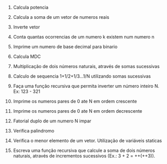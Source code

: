 1) Calcula potencia

2) Calcula a soma de um vetor de numeros reais

3) Inverte vetor

4) Conta quantas ocorrencias de um numero k existem num numero n

5) Imprime um numero de base decimal para binario

6) Calcula MDC

7) Multiplicação de dois números naturais, através de somas sucessivas

8) Calculo de sequencia 1+1/2+1/3...1/N utilizando somas sucessivas 

9) Faça uma função recursiva que permita inverter um número inteiro N. Ex: 123 - 321

10) Imprime os numeros pares de 0 ate N em ordem crescente

11) Imprime os numeros pares de 0 ate N em ordem decrescente

12) Fatorial duplo de um numero N impar

13) Verifica palindromo

14) Verifica o menor elemento de um vetor. Utilização de variáveis staticas

15) Escreva uma função recursiva que calcule a soma de dois números naturais, através de incrementos sucessivos (Ex.: 3 + 2 = ++(++3)).
